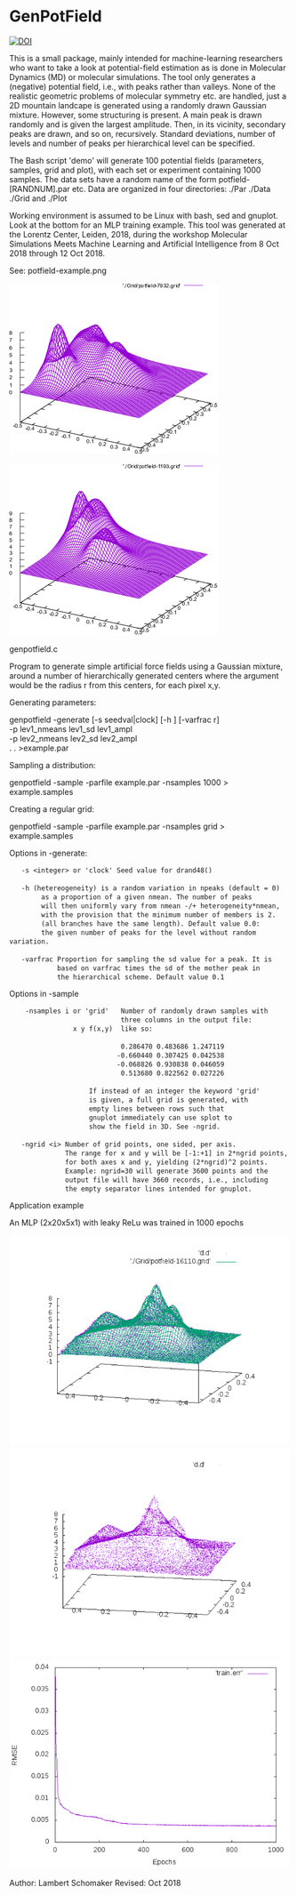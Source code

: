 # GenPotField

[![DOI](https://zenodo.org/badge/152562156.svg)](https://zenodo.org/badge/latestdoi/152562156)

This is a small package, mainly intended for machine-learning researchers who want to take a look at potential-field estimation as is done in Molecular Dynamics (MD) or molecular simulations. The tool only generates a (negative) potential field, i.e., with peaks rather than valleys. None of the realistic geometric problems of molecular symmetry etc. are handled, just a 2D mountain landcape is generated using a randomly drawn Gaussian mixture. However, some structuring is present. A main peak is drawn randomly and is given the largest amplitude. Then, in its vicinity, secondary peaks are drawn, and so on, recursively. Standard deviations, number of levels and number of peaks per hierarchical level can be specified.

The Bash script 'demo' will generate 100 potential fields (parameters, samples, grid and plot), with each set
or experiment containing 1000 samples. The data sets have a random name of the form potfield-[RANDNUM].par etc. Data are organized in four directories: ./Par ./Data ./Grid and ./Plot
	
Working environment is assumed to be Linux with bash, sed and gnuplot. Look at the bottom for an MLP training example.
This tool was generated at the Lorentz Center, Leiden, 2018, during the workshop Molecular Simulations Meets Machine Learning and Artificial Intelligence from 8 Oct 2018 through 12 Oct 2018.

See: potfield-example.png

![Example image](potfield-example.png)

![Example image](potfield-example2.png)

genpotfield.c

Program to generate simple artificial force fields using a Gaussian
mixture, around a number of hierarchically generated centers 
where the argument would be the radius r from this centers, 
for each pixel x,y.

Generating parameters: 

  genpotfield -generate [-s seedval|clock] [-h <r>] [-varfrac r] \
                         -p lev1_nmeans lev1_sd lev1_ampl \
                         -p lev2_nmeans lev2_sd lev2_ampl \
			   .
			   .
		         >example.par

Sampling a distribution:

  genpotfield -sample -parfile example.par -nsamples 1000 > example.samples

Creating a regular grid:

  genpotfield -sample -parfile example.par -nsamples grid > example.samples
  
Options in -generate:	
  
       -s <integer> or 'clock' Seed value for drand48()
       
       -h (hetereogeneity) is a random variation in npeaks (default = 0)
            as a proportion of a given nmean. The number of peaks
            will then uniformly vary from nmean -/+ heterogeneity*nmean,
            with the provision that the minimum number of members is 2.
            (all branches have the same length). Default value 0.0: 
            the given number of peaks for the level without random variation.
    
       -varfrac Proportion for sampling the sd value for a peak. It is
                based on varfrac times the sd of the mother peak in
                the hierarchical scheme. Default value 0.1

 Options in -sample
       
        -nsamples i or 'grid'   Number of randomly drawn samples with
                                three columns in the output file:
			        x y f(x,y)  like so:
		
                                0.286470 0.483686 1.247119 
                               -0.660440 0.307425 0.042538 
                               -0.068826 0.930838 0.046059 
                                0.513680 0.822562 0.027226 

                        If instead of an integer the keyword 'grid'
                        is given, a full grid is generated, with
                        empty lines between rows such that 
                        gnuplot immediately can use splot to
                        show the field in 3D. See -ngrid.
			       
       -ngrid <i> Number of grid points, one sided, per axis. 
                  The range for x and y will be [-1:+1] in 2*ngrid points, 
                  for both axes x and y, yielding (2*ngrid)^2 points.
                  Example: ngrid=30 will generate 3600 points and the
                  output file will have 3660 records, i.e., including
                  the empty separator lines intended for gnuplot.

Application example

An MLP (2x20x5x1) with leaky ReLu was trained in 1000 epochs

![Model,green, Trained field,purple](model+mlp.png)
![Trained field](mlp-2x20x5x1.png)
![Error curve in training](mlp-2x20x5x1-err.png)

Author: Lambert Schomaker
Revised: Oct 2018


